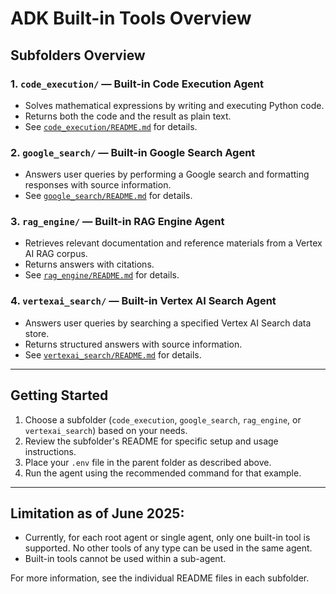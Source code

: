 # ADK Built-in Tools Overview

## Subfolders Overview

### 1. `code_execution/` — Built-in Code Execution Agent
- Solves mathematical expressions by writing and executing Python code.
- Returns both the code and the result as plain text.
- See [`code_execution/README.md`](./code_execution/README.md) for details.

### 2. `google_search/` — Built-in Google Search Agent
- Answers user queries by performing a Google search and formatting responses with source information.
- See [`google_search/README.md`](./google_search/README.md) for details.

### 3. `rag_engine/` — Built-in RAG Engine Agent
- Retrieves relevant documentation and reference materials from a Vertex AI RAG corpus.
- Returns answers with citations.
- See [`rag_engine/README.md`](./rag_engine/README.md) for details.

### 4. `vertexai_search/` — Built-in Vertex AI Search Agent
- Answers user queries by searching a specified Vertex AI Search data store.
- Returns structured answers with source information.
- See [`vertexai_search/README.md`](./vertexai_search/README.md) for details.

---

## Getting Started

1. Choose a subfolder (`code_execution`, `google_search`, `rag_engine`, or `vertexai_search`) based on your needs.
2. Review the subfolder's README for specific setup and usage instructions.
3. Place your `.env` file in the parent folder as described above.
4. Run the agent using the recommended command for that example.

---

## Limitation as of June 2025:

* Currently, for each root agent or single agent, only one built-in tool is supported. No other tools of any type can be used in the same agent.
* Built-in tools cannot be used within a sub-agent.


For more information, see the individual README files in each subfolder.
